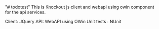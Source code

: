 "# todotest" 
This is Knockout js client and webapi using owin component for the api services.


Client: JQuery 
API: WebAPI using OWin
Unit tests : NUnit

